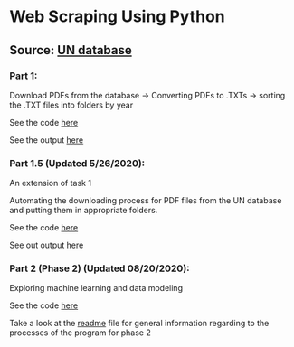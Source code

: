 # Web Scraping Using Python

## Source: [UN database](https://treaties.un.org/Pages/MSDatabase.aspx?clang=_en)

### Part 1: 
Download PDFs from the database -> Converting PDFs to .TXTs -> sorting the .TXT files into folders by year

See the code [here](./sorting_in_folders.py)

See the output [here](./2019)


### Part 1.5 (Updated 5/26/2020): 
An extension of task 1

Automating the downloading process for PDF files from the UN database and putting them in appropriate folders. 

See the code [here](./task1_extension.py)

See out output [here](https://github.com/huyn8/untreaties2/tree/master/CHAPTER%20I)


### Part 2 (Phase 2) (Updated 08/20/2020): 
Exploring machine learning and data modeling

See the code [here](https://github.com/huyn8/untreaties2/blob/master/phase%202/phase2.py)

 Take a look at the [readme](https://github.com/huyn8/untreaties2/blob/master/phase%202/README.md) file for general information regarding to the processes of the program for phase 2
